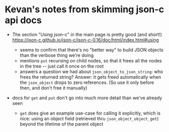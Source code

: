 # Kevan's notes from skimming json-c api docs

* The section "Using json-c" in the main page is pretty good (and short!)
  https://json-c.github.io/json-c/json-c-0.16/doc/html/index.html#using
  * seems to confirm that there's no "better way" to build JSON objects than
    the verbose thing we're doing
  * mentions `put` recursing on child nodes, so that it frees all the nodes in
    the tree -- just call it once on the root
  * answers a question we had about `json_object_to_json_string`: who frees the
    returned string? Answer: it gets freed automatically when the `json_object`
    drops to zero references. (So use it only before then, and don't free it
    manually)

* docs for `get` and `put` don't go into much more detail than we've already
  seen
    * `get` does give an example use-case for calling it explicitly, which is
      nice: using an object field (retrieved thru `json_object_object_get`)
      beyond the lifetime of the parent object
